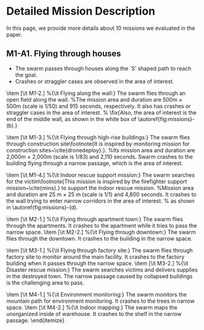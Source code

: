 # Detailed Mission Description

In this page, we provide more details about 10 missions we evaluated in the paper. 


## M1-A1. Flying through houses 
- The swarm passes through houses along the `S' shaped path to reach the goal.
- Crashes or straggler cases are observed in the area of interest.

\item [\it M1-2.] %{\it Flying along the wall:} 
The swarm flies through an open field along the wall. 
%The mission area and duration are 500m $\times$ 500m (scale is 1/50) and 915 seconds, respectively. 
It also has crashes or straggler cases in the area of interest.
% \fix{Also, the area of interest is the end of the middle wall, as shown in the white box of \autoref{fig:missions}-(b).}

\item [\it M1-3.] %{\it Flying through high-rise buildings:} 
The swarm flies through construction site\footnote{It is inspired by monitoring mission for construction sites~\cite{dronedeploy}.}.
%Its mission area and duration are 2,000m $\times$ 2,000m (scale is 1/83) and 2,110 seconds. 
Swarm crashes to the building flying through a narrow passage, which is the area of interest.

\item [\it M1-4.] %{\it Indoor rescue support mission:} 
The swarm searches for the victim\footnote{This mission is inspired by the firefighter support mission~\cite{mins}.} to support the indoor rescue mission. 
%Mission area and duration are 25 m $\times$ 25 m (scale is 1/1) and 4,800 seconds. 
It crashes to the wall trying to enter narrow corridors in the area of interest. % as shown in \autoref{fig:missions}-(d).

\item [\it M2-1.] %{\it Flying through apartment town:} 
The swarm flies through the apartments. 
It crashes to the apartment while it tries to pass the narrow space. 
\item [\it M2-2.] %{\it Flying through downtown:} 
The swarm flies through the downtown. 
It crashes to the building in the narrow space.

\item [\it M3-1.] %{\it Flying through factory site:} 
The swarm flies through factory site to monitor around the main facility. 
It crashes to the factory building when it passes through the narrow space. 
\item [\it M3-2.] %{\it Disaster rescue mission:} 
The swarm searches victims and delivers supplies in the destroyed town. 
The narrow passage caused by collapsed buildings is the challenging area to pass.

\item [\it M4-1.] %{\it Environment monitoring:} 
The swarm monitors the mountain path for environment monitoring. It crashes to the trees in narrow space.
\item [\it M4-2.] %{\it Indoor mapping:} 
The swarm maps the unorganized inside of warehouse. 
It crashes to the shelf in the narrow passage.
\end{itemize}    
